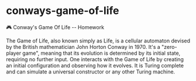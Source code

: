 # conways-game-of-life
🎮 Conway's Game Of Life -- Homework

The Game of Life, also known simply as Life, is a cellular automaton devised by the British mathematician John Horton Conway in 1970. It's a "zero-player game", 
meaning that its evolution is determined by its initial state, requiring no further input. 
One interacts with the Game of Life by creating an initial configuration and observing how it evolves. 
It is Turing complete and can simulate a universal constructor or any other Turing machine.
